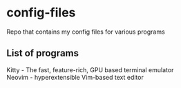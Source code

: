 # config-files
Repo that contains my config files for various programs

## List of programs
Kitty - The fast, feature-rich, GPU based terminal emulator  
Neovim - hyperextensible Vim-based text editor
